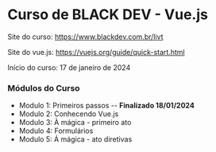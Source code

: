 # Curso de BLACK DEV - Vue.js

<p>Site do curso: <a href="https://www.blackdev.com.br/livt">https://www.blackdev.com.br/livt</a></p>
<p>Site do vue.js: <a href="https://vuejs.org/guide/quick-start.html">https://vuejs.org/guide/quick-start.html</a></p>

<p>Início do curso: 17 de janeiro de 2024</p>

### Módulos do Curso
<ul>
<li>Modulo 1: Primeiros passos -- <b>Finalizado 18/01/2024</b></li>
<li>Modulo 2: Conhecendo Vue.js</li>
<li>Modulo 3: À mágica - primeiro ato</li>
<li>Modulo 4: Formulários</li>
<li>Modulo 5: Á mágica - ato diretivas</li>
</ul>